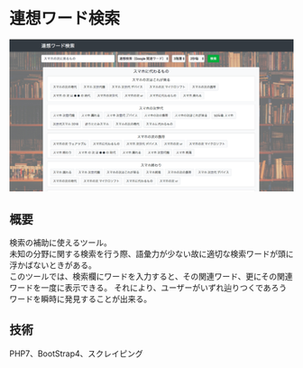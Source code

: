 # 連想ワード検索

<!-- 画像 -->
<div align="center"><img src='screen.png'></div>

## 概要
検索の補助に使えるツール。  
未知の分野に関する検索を行う際、語彙力が少ない故に適切な検索ワードが頭に浮かばないときがある。  
このツールでは、検索欄にワードを入力すると、その関連ワード、更にその関連ワードを一度に表示できる。
それにより、ユーザーがいずれ辿りつくであろうワードを瞬時に発見することが出来る。

## 技術
PHP7、BootStrap4、スクレイピング
